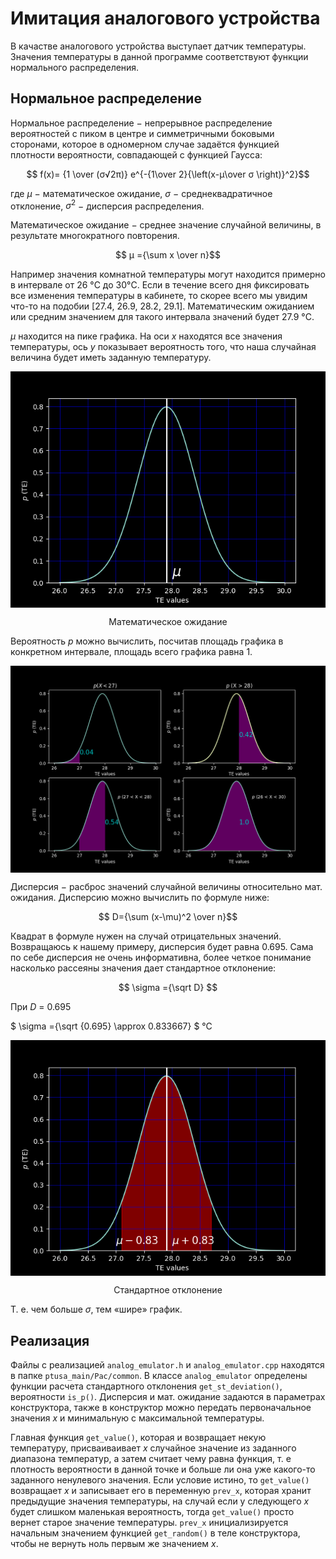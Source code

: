 # Имитация аналогового устройства #
В качастве аналогового устройства выступает датчик температуры. Значения температуры в данной программе соответствуют функции нормального распределения.

## Нормальное распределение ##
Нормальное распределение $-$ непрерывное распределение вероятностей с пиком в центре и симметричными боковыми сторонами, которое в одномерном случае задаётся функцией плотности вероятности, совпадающей с функцией Гаусса:

$$ f(x)= {1 \over (σ√2π)} e^{-{1\over 2}{\left(x-μ\over σ \right)}^2}$$

где ${μ}$ $-$ математическое ожидание, $σ$ $-$ cреднеквадратичное отклонение, $σ^2$ $-$ дисперсия распределения.

Математическое ожидание $-$ среднее значение случайной величины, в результате многократного повторения.

$$ μ ={\sum x \over n}$$

Например значения комнатной температуры могут находится примерно в интервале от 26 °C до 30°C. Если в течение всего дня фиксировать все изменения температуры в кабинете, то скорее всего мы увидим что-то на подобии [27.4, 26.9, 28.2, 29.1]. Математическим ожиданием или средним значением для такого интервала значений будет 27.9 °C.

 ${μ}$ находится на пике графика. На оси $x$ находятся все значения температуры, ось $y$ показывает вероятность того, что наша случайная величина будет иметь заданную температуру.

<p align="center">
<img align="center" src="../../readme_images/m_expec.png"> </p>
<p align="center"> Математическое ожидание </p>

 Вероятность $p$ можно вычислить, посчитав площадь графика в конкретном интервале, площадь всего графика равна 1.

<p align="center">
<img align="center" src="../../readme_images/square.png"> </p>

Дисперсия $-$ расброс  значений случайной величины относительно мат. ожидания. Дисперсию можно вычислить по формуле ниже:

$$ D={\sum (x-\mu)^2 \over n}$$

Квадрат в формуле нужен на случай отрицательных значений. Возвращаюсь к нашему примеру, дисперсия будет равна 0.695. Сама по себе дисперсия не очень информативна, более четкое понимание насколько рассеяны значения дает стандартное отклонение:

$$ \sigma ={\sqrt D} $$

При $D$ = 0.695


$ \sigma ={\sqrt {0.695} \approx 0.833667} $ °C

<p align="center">
<img align="center" src="../../readme_images/st_dev.png"> </p>
<p align="center"> Стандартное отклонение </p>

Т. е. чем больше $\sigma$, тем «шире» график.

## Реализация ##
Файлы с реализацией ```analog_emulator.h```  и ```analog_emulator.cpp``` находятся в папке ```ptusa_main/Pac/common```. В классе ```analog_emulator``` определены функции расчета стандартного отклонения ```get_st_deviation()```, вероятности ```is_p()```. Дисперсия и мат. ожидание задаются в параметрах конструктора, также в конструктор можно передать первоначальное значения $x$ и минимальную с максимальной температуры.

Главная функция ```get_value()```, которая и возвращает некую температуру, присваиваивает $x$ случайное значение из заданного диапазона температур, а затем считает чему равна функция, т. е  плотность вероятности в данной точке и больше ли она уже какого-то заданного ненулевого значения. Если условие истино, то ```get_value()``` возвращает $x$ и записывает его в переменную ```prev_x```, которая хранит предыдущие значения температуры, на случай если у следующего $x$ будет слишком маленькая вероятность, тогда ```get_value()``` просто вернет старое значение температуры. ```prev_x``` инициализируется начальным значением функцией ```get_random()``` в теле конструктора, чтобы не вернуть ноль первым же значением $x$.
